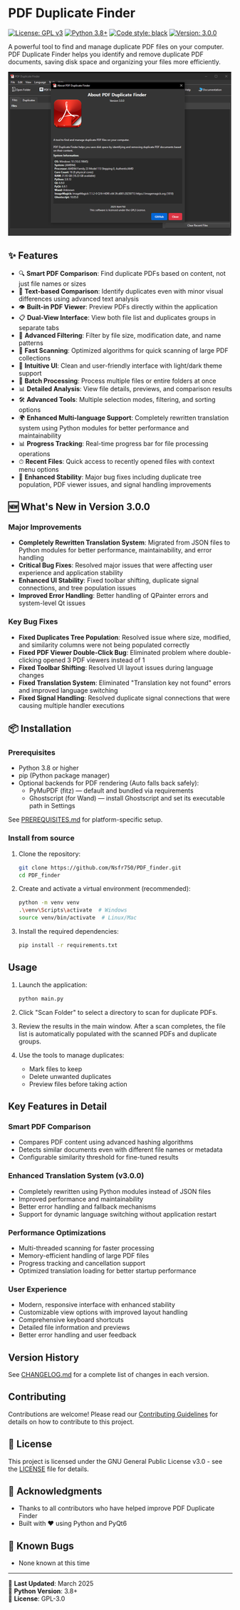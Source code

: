# PDF Duplicate Finder

[![License: GPL v3](https://img.shields.io/badge/License-GPLv3-blue.svg)](https://www.gnu.org/licenses/gpl-3.0)
[![Python 3.8+](https://img.shields.io/badge/python-3.8+-blue.svg)](https://www.python.org/downloads/)
[![Code style: black](https://img.shields.io/badge/code%20style-black-000000.svg)](https://github.com/psf/black)
[![Version: 3.0.0](https://img.shields.io/badge/version-3.0.0-brightgreen.svg)](https://github.com/Nsfr750/PDF_finder/releases)

A powerful tool to find and manage duplicate PDF files on your computer. PDF Duplicate Finder helps you identify and remove duplicate PDF documents, saving disk space and organizing your files more efficiently.

![screenshot](assets/screenshot.png)

## ✨ Features

- 🔍 **Smart PDF Comparison**: Find duplicate PDFs based on content, not just file names or sizes
- 📝 **Text-based Comparison**: Identify duplicates even with minor visual differences using advanced text analysis
- 👁 **Built-in PDF Viewer**: Preview PDFs directly within the application
- 📋 **Dual-View Interface**: View both file list and duplicates groups in separate tabs
- 🎯 **Advanced Filtering**: Filter by file size, modification date, and name patterns
- 🚀 **Fast Scanning**: Optimized algorithms for quick scanning of large PDF collections
- 🎨 **Intuitive UI**: Clean and user-friendly interface with light/dark theme support
- 🔄 **Batch Processing**: Process multiple files or entire folders at once
- 📊 **Detailed Analysis**: View file details, previews, and comparison results
- 🛠 **Advanced Tools**: Multiple selection modes, filtering, and sorting options
- 🌍 **Enhanced Multi-language Support**: Completely rewritten translation system using Python modules for better performance and maintainability
- 📊 **Progress Tracking**: Real-time progress bar for file processing operations
- ⏱ **Recent Files**: Quick access to recently opened files with context menu options
- 🐛 **Enhanced Stability**: Major bug fixes including duplicate tree population, PDF viewer issues, and signal handling improvements

## 🆕 What's New in Version 3.0.0

### Major Improvements

- **Completely Rewritten Translation System**: Migrated from JSON files to Python modules for better performance, maintainability, and error handling
- **Critical Bug Fixes**: Resolved major issues that were affecting user experience and application stability
- **Enhanced UI Stability**: Fixed toolbar shifting, duplicate signal connections, and tree population issues
- **Improved Error Handling**: Better handling of QPainter errors and system-level Qt issues

### Key Bug Fixes

- **Fixed Duplicates Tree Population**: Resolved issue where size, modified, and similarity columns were not being populated correctly
- **Fixed PDF Viewer Double-Click Bug**: Eliminated problem where double-clicking opened 3 PDF viewers instead of 1
- **Fixed Toolbar Shifting**: Resolved UI layout issues during language changes
- **Fixed Translation System**: Eliminated "Translation key not found" errors and improved language switching
- **Fixed Signal Handling**: Resolved duplicate signal connections that were causing multiple handler executions

## 📦 Installation

### Prerequisites

- Python 3.8 or higher
- pip (Python package manager)
- Optional backends for PDF rendering (Auto falls back safely):
  - PyMuPDF (fitz) — default and bundled via requirements
  - Ghostscript (for Wand) — install Ghostscript and set its executable path in Settings

See [PREREQUISITES.md](PREREQUISITES.md) for platform-specific setup.

### Install from source

1. Clone the repository:

   ```bash
   git clone https://github.com/Nsfr750/PDF_finder.git
   cd PDF_finder
   ```

2. Create and activate a virtual environment (recommended):

   ```bash
   python -m venv venv
   .\venv\Scripts\activate  # Windows
   source venv/bin/activate  # Linux/Mac
   ```

3. Install the required dependencies:

   ```bash
   pip install -r requirements.txt
   ```

## Usage

1. Launch the application:

   ```bash
   python main.py
   ```

2. Click "Scan Folder" to select a directory to scan for duplicate PDFs.

3. Review the results in the main window. After a scan completes, the file list is automatically populated with the scanned PDFs and duplicate groups.

4. Use the tools to manage duplicates:
   - Mark files to keep
   - Delete unwanted duplicates
   - Preview files before taking action

## Key Features in Detail

### Smart PDF Comparison

- Compares PDF content using advanced hashing algorithms
- Detects similar documents even with different file names or metadata
- Configurable similarity threshold for fine-tuned results

### Enhanced Translation System (v3.0.0)

- Completely rewritten using Python modules instead of JSON files
- Improved performance and maintainability
- Better error handling and fallback mechanisms
- Support for dynamic language switching without application restart

### Performance Optimizations

- Multi-threaded scanning for faster processing
- Memory-efficient handling of large PDF files
- Progress tracking and cancellation support
- Optimized translation loading for better startup performance

### User Experience

- Modern, responsive interface with enhanced stability
- Customizable view options with improved layout handling
- Comprehensive keyboard shortcuts
- Detailed file information and previews
- Better error handling and user feedback

## Version History

See [CHANGELOG.md](CHANGELOG.md) for a complete list of changes in each version.

## Contributing

Contributions are welcome! Please read our [Contributing Guidelines](CONTRIBUTING.md) for details on how to contribute to this project.

## 📄 License

This project is licensed under the GNU General Public License v3.0 - see the [LICENSE](LICENSE) file for details.

## 🙏 Acknowledgments

- Thanks to all contributors who have helped improve PDF Duplicate Finder
- Built with ❤️ using Python and PyQt6

## 🐞 Known Bugs

- None known at this time

---

📅 **Last Updated**: March 2025  
🐍 **Python Version**: 3.8+  
📜 **License**: GPL-3.0
